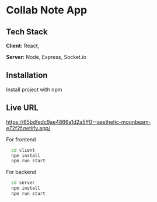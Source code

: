 
# Collab Note App

## Tech Stack

**Client:** React, 

**Server:** Node, Express, Socket.io

## Installation

Install project with npm

## Live URL

https://65bdfedc9ae4866a1d2a5ff0--aesthetic-moonbeam-e72f2f.netlify.app/

For frontend
```bash
  cd client
  npm install
  npm run start
```

For backend
```bash
  cd server
  npm install
  npm run start
```
    
